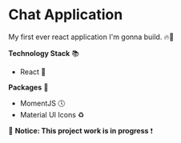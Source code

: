# Chat Application
My first ever react application I'm gonna build. 🔥🚀

**Technology Stack** 📚
* React 🌟

**Packages** 📑
* MomentJS 🕔
* Material UI Icons ♻️

📢 **Notice: This project work is in progress** ❗️
